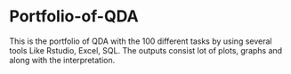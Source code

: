 # Portfolio-of-QDA
This is the portfolio of QDA with the 100 different tasks by using several tools Like Rstudio, Excel, SQL.
The outputs consist lot of plots, graphs and along with the interpretation. 
